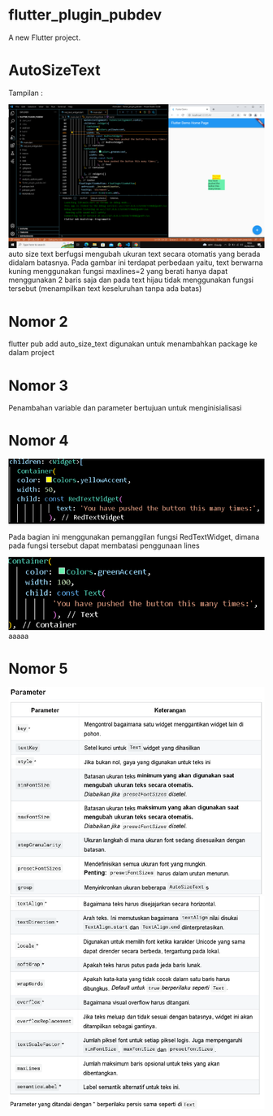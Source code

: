 # flutter_plugin_pubdev

A new Flutter project.

# AutoSizeText
Tampilan :

![Screenshot hello_world](images/autosizetext.png)
auto size text berfugsi mengubah ukuran text secara otomatis yang berada didalam batasnya. Pada gambar ini terdapat perbedaan yaitu, text berwarna kuning menggunakan fungsi maxlines=2 yang berati hanya dapat menggunakan 2 baris saja dan pada text hijau tidak menggunakan fungsi tersebut (menampilkan text keseluruhan tanpa ada batas)

# Nomor 2
flutter pub add auto_size_text digunakan untuk menambahkan package ke dalam project

# Nomor 3
Penambahan variable dan parameter bertujuan untuk menginisialisasi 

# Nomor 4
![Screenshot hello_world](images/yellow.png)

Pada bagian ini menggunakan pemanggilan fungsi RedTextWidget, dimana pada fungsi tersebut dapat membatasi penggunaan lines

![Screenshot hello_world](images/green.png)
aaaaa

# Nomor 5
![Screenshot hello_world](images/parameter1.png)
![Screenshot hello_world](images/parameter2.png)



